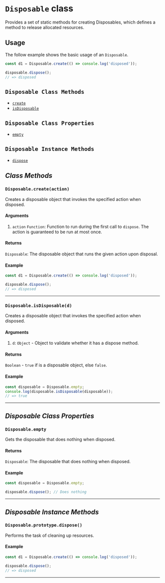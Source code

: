 # `Disposable` class #

Provides a set of static methods for creating Disposables, which defines a method to release allocated resources.

## Usage ##

The follow example shows the basic usage of an `Disposable`.

```js
const d1 = Disposable.create(() => console.log('disposed'));

disposable.dispose();
// => disposed
```

## `Disposable Class Methods` ##
- [`create`](#disposablecreateaction)
- [`isDisposable`](#disposableisdisposabled)

## `Disposable Class Properties` ##
- [`empty`](#disposableempty)

## `Disposable Instance Methods` ##
- [`dispose`](#disposableprototypedispose)

## _Class Methods_ ##

### <a id="disposablecreateaction"></a>`Disposable.create(action)`

Creates a disposable object that invokes the specified action when disposed.

#### Arguments
1. `action` `Function`: Function to run during the first call to `dispose`. The action is guaranteed to be run at most once.

#### Returns
`Disposable`: The disposable object that runs the given action upon disposal.

#### Example
```js
const d1 = Disposable.create(() => console.log('disposed'));

disposable.dispose();
// => disposed
```

* * *

### <a id="disposableisdisposabled"></a>`Disposable.isDisposable(d)`

Creates a disposable object that invokes the specified action when disposed.

#### Arguments
1. `d`: `Object` - Object to validate whether it has a dispose method.

#### Returns
`Boolean` - `true` if is a disposable object, else `false`.

#### Example
```js
const disposable = Disposable.empty;
console.log(disposable.isDisposable(disposable));
// => true
```

* * *

## _Disposable Class Properties_ ##

### <a id="disposableempty"></a>`Disposable.empty`

Gets the disposable that does nothing when disposed.

#### Returns
`Disposable`: The disposable that does nothing when disposed.

#### Example

```js
const disposable = Disposable.empty;

disposable.dispose(); // Does nothing
```

* * *

## _Disposable Instance Methods_ ##

### <a id="disposableprototypedispose"></a>`Disposable.prototype.dispose()`

Performs the task of cleaning up resources.

#### Example

```js
const d1 = Disposable.create(() => console.log('disposed'));

disposable.dispose();
// => disposed
```
* * *
